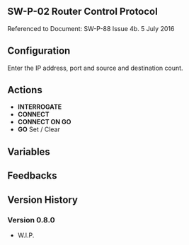 ## SW-P-02 Router Control Protocol

Referenced to Document: SW-P-88 Issue 4b. 5 July 2016


## Configuration
Enter the IP address, port and source and destination count.

## Actions
- **INTERROGATE** 
- **CONNECT** 
- **CONNECT ON GO** 
- **GO** Set / Clear

## Variables


## Feedbacks


## Version History

### Version 0.8.0
- W.I.P.
